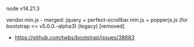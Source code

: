 node v14.21.3

vendor.min.js - merged: jquery + perfect-scrollbar.min.js + popperjs.js (for bootstrap <= v5.0.0.-alpha3) (legacy) [removed]
- https://github.com/twbs/bootstrap/issues/38683
